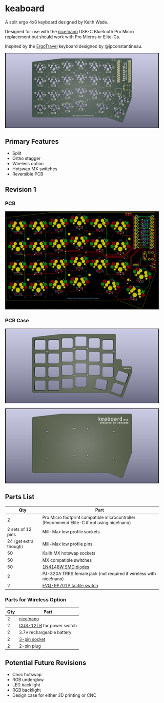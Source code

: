 # keaboard

A split ergo 4x6 keyboard designed by Keith Wade.

Designed for use with the [nice!nano][nicenanoDocs] USB-C Bluetooth Pro Micro replacement
but should work with Pro Micros or Elite-Cs.

Inspired by the [ErgoTravel][ergotravel] keyboard designed by @jpconstantineau.

![keaboard](./images/keaboard-rev1-pcb-render.png)

## Primary Features

- Split
- Ortho stagger
- Wireless option
- Hotswap MX switches
- Reversible PCB

## Revision 1

### PCB

![keaboard pcb](./images/keaboard-rev1-pcb-kicad.png)

### PCB Case

![Top plate](./images/keaboard-rev1-case-top-plate.png)

![Bottom plate](./images/keaboard-rev1-case-bottom-plate.png)

## Parts List

| Qty                   | Part                                                                                      |
| --------------------- | ----------------------------------------------------------------------------------------- |
| 2                     | Pro Micro footprint compatible microcontroller (Recommend Elite-C if not using nice!nano) |
| 2 sets of 12 pins     | Mill-Max low profile sockets                                                              |
| 24 (get extra though) | Mill-Max low profile pins                                                                 |
| 50                    | Kailh MX hotswap sockets                                                                  |
| 50                    | MX compatible switches                                                                    |
| 50                    | [1N4148W SMD diodes][diodes]                                                              |
| 2                     | PJ-320A TRRS female jack  (not required if wireless with nice!nano)                       |
| 2                     | [EVQ-9P701P tactile switch](resetSwitch)                                                  |

### Parts for Wireless Option

| Qty | Part                                     |
| --- | ---------------------------------------- |
| 2   | [nice!nano][nicenanoStore]               |
| 2   | [CUS-12TB][slideSwitch] for power switch |
| 2   | 3.7v rechargeable battery                |
| 2   | [3-pin socket][batterySocket]            |
| 2   | 2-pin plug                               |


## Potential Future Revisions

- Choc hotswap
- RGB underglow
- LED backlight
- RGB backlight
- Design case for either 3D printing or CNC

[nicenanoDocs]: https://docs.nicekeyboards.com/#/nice!nano/
[nicenanoStore]: https://splitkb.com/collections/keyboard-parts/products/nice-nano-rev1-0
[ergotravel]: https://github.com/jpconstantineau/ErgoTravel
[batterySocket]: https://www.digikey.com/product-detail/en/DF3A-3P-2DS/H3894-ND/560460
[diodes]: https://www.digikey.com/product-detail/en/1N4148W-G+RHG/1N4148W-GRHGCT-ND/7644279
[slideSwitch]: https://www.digikey.com/product-detail/en/nidec-copal-electronics/CUS-12TB/563-1102-1-ND/1124231
[resetSwitch]: https://www.digikey.com/product-detail/en/panasonic-electronic-components/EVQ-9P701P/P19095CT-ND/5872974

